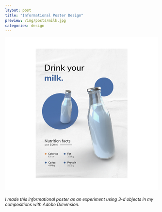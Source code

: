 ```yaml
---
layout: post
title: "Informational Poster Design"
preview: /img/posts/milk.jpg
categories: design
---
```


![Human Robots](/img/posts/thumb/milk.jpg) <br> 
###### I made this informational poster as an experiment using 3-d objects in my compositions with Adobe Dimension.